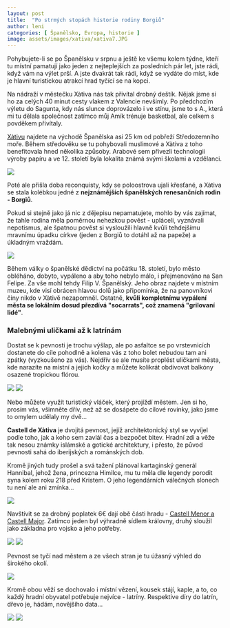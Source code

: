 ```yaml
---
layout: post
title:  "Po strmých stopách historie rodiny Borgiů"
author: leni
categories: [ Španělsko, Evropa, historie ]
image: assets/images/xativa/xativa7.JPG
---
```

Pohybujete-li se po Španělsku v srpnu a ještě ke všemu kolem týdne, kteří tu místní pamatují jako jeden z nejteplejších za posledních pár let, jste rádi, když vám na výlet prší. A jste dvakrát tak rádi, když se vydáte do míst, kde je hlavní turistickou atrakcí hrad tyčící se na kopci. 

Na nádraží v městečku Xàtiva nás tak přivítal drobný deštík. Nějak jsme si ho za celých 40 minut cesty vlakem z Valencie nevšimly. Po předchozím výletu do Sagunta, kdy nás slunce doprovázelo i ve stínu, jsme to s A., která mi tu dělala společnost zatímco můj Amík trénuje basketbal, ale celkem s povděkem přivítaly.

<a href="https://xativaturismo.com/">Xàtivu</a> najdete na východě Španělska asi 25 km od pobřeží Středozemního moře. Během středověku se tu pohybovali muslimové a Xàtiva z toho benefitovala hned několika způsoby. Arabové sem přivezli technologii výroby papíru a ve 12. století byla lokalita známá svými školami a vzdělanci.

<img src="/assets/images/xativa/xativa2.JPG">

Poté ale přišla doba reconquisty, kdy se poloostrova ujali křesťané, a Xàtiva se stala kolébkou jedné z **nejznámějších španělských renesančních rodin - Borgiů**.

Pokud si stejně jako já nic z dějepisu nepamatujete, mohlo by vás zajímat, že tahle rodina měla poměrnou nehezkou pověst - upláceli, vyznávali nepotismus, ale špatnou pověst si vysloužili hlavně kvůli tehdejšímu mravnímu úpadku církve (jeden z Borgiů to dotáhl až na papeže) a úkladným vraždám.

<img src="/assets/images/xativa/xativa1.JPG">

Během války o španělské dědictví na počátku 18. století, bylo město obléháno, dobyto, vypáleno a aby toho nebylo málo, i přejmenováno na San Felipe.  Za vše mohl tehdy Filip V. Španělský. Jeho obraz najdete v místním muzeu, kde visí obrácen hlavou dolů jako připomínka, že na panovníkovi činy nikdo v Xàtivě nezapomněl. Ostatně, **kvůli kompletnímu vypálení města se lokálním dosud přezdívá "socarrats", což znamená "grilovaní lidé"**.

### Malebnými uličkami až k latrínám

Dostat se k pevnosti je trochu výšlap, ale po asfaltce se po vrstevnicích dostanete do cíle pohodlně a kolena vás z toho bolet nebudou tam ani zpátky (vyzkoušeno za vás). Nejdřív se ale musíte proplést uličkami města, kde narazíte na místní a jejich kočky a můžete kolikrát obdivovat balkóny osazené tropickou flórou.

<img src="/assets/images/xativa/xativa3.JPG">

<img src="/assets/images/xativa/xativa4.JPG">

Nebo můžete využít turistický vláček, který projíždí městem. Jen si ho, prosím vás, všimněte dřív, než až se dosápete do cílové rovinky, jako jsme to omylem udělaly my dvě...

**Castell de Xàtiva** je dvojitá pevnost, jejíž architektonický styl se vyvíjel podle toho, jak a koho sem zavlál čas a bezpočet bitev. Hradní zdi a věže tak nesou známky islámské a gotické architektury, i přesto, že původ pevnosti sahá do iberijských a románských dob.

Kromě jiných tudy prošel a svá tažení plánoval kartaginský generál Hannibal, jehož žena, princezna Himilce, mu tu měla dle legendy porodit syna kolem roku 218 před Kristem. O jeho legendárních válečných slonech tu není ale ani zmínka...

<img src="/assets/images/xativa/xativa6.JPG">

Navštívit se za drobný poplatek 6€ dají obě části hradu - <a href="https://xativaturismo.com/en/xativa-castle-2/">Castell Menor a Castell Major</a>. Zatímco jeden byl výhradně sídlem královny, druhý sloužil jako základna pro vojsko a jeho potřeby.

<img src="/assets/images/xativa/xativa8.JPG">

<img src="/assets/images/xativa/xativa12.JPG">

Pevnost se tyčí nad městem a ze všech stran je tu úžasný výhled do širokého okolí. 

<img src="/assets/images/xativa/xativa9.JPG">

Kromě obou věží se dochovalo i místní vězení, kousek stájí, kaple, a to, co každý hradní obyvatel potřebuje nejvíce - latríny. Respektive díry do latrín, dřevo je, hádám, novějšího data...

<img src="/assets/images/xativa/xativa10.JPG">

<img src="/assets/images/xativa/xativa11.JPG">